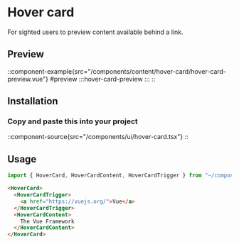 # Hover card
For sighted users to preview content available behind a link.

## Preview
::component-example{src="/components/content/hover-card/hover-card-preview.vue"}
#preview
  :::hover-card-preview
  :::
::


## Installation
### Copy and paste this into your project
::component-source{src="/components/ui/hover-card.tsx"}
::

## Usage
```ts
import { HoverCard, HoverCardContent, HoverCardTrigger } from "~/components/ui/hover-card";
```

```html
<HoverCard>
  <HoverCardTrigger>
    <a href="https://vuejs.org/">Vue</a>
  </HoverCardTrigger>
  <HoverCardContent>
    The Vue Framework
  </HoverCardContent>
</HoverCard>
```